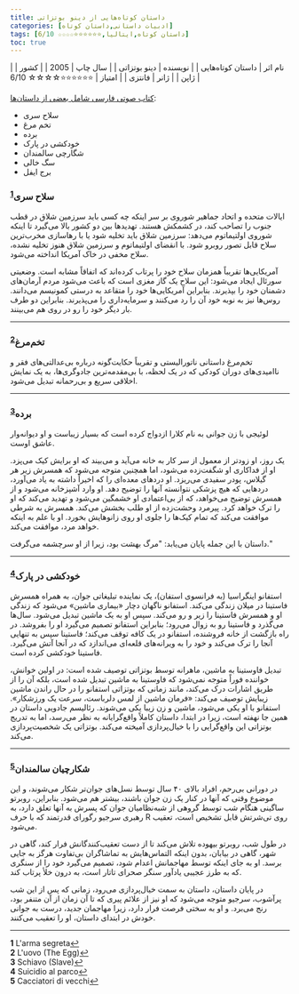 ```yaml
---
title: داستان‌ کوتاه‌هایی از دینو بوتزاتی
categories: [ادبیات داستانی,داستان کوتاه]
tags: [داستان کوتاه,ایتالیا,⭐⭐⭐⭐⭐⭐☆☆☆☆ 6/10]
toc: true
---
```


| نام اثر | داستان‌ کوتاه‌هایی |
| نویسنده | دینو بوتزاتی |
| سال چاپ | 2005 |
| کشور | ژاپن |
| ژانر | فانتزی |
| امتیاز | ⭐⭐⭐⭐⭐⭐☆☆☆☆ 6/10 |


[کتاب صوتی فارسی شامل بعضی از داستان‌ها](https://www.youtube.com/watch?v=wBwb5HwaRpM&t=1948s):
- سلاح سری
- تخم مرغ
- برده
- خودکشی در پارک
- شگارچی سالمندان
- سگ خالی
- برج ایفل

### سلاح سری<sup id="a1">[1](#f1)</sup>

ایالات متحده و اتحاد جماهیر شوروی بر سر اینکه چه کسی باید سرزمین شلاق در قطب جنوب را تصاحب کند، در کشمکش هستند. تهدیدها بین دو کشور بالا می‌گیرد تا اینکه شوروی اولتیماتوم می‌دهد: سرزمین شلاق باید تخلیه شود یا با رهاسازی مخرب‌ترین سلاح قابل تصور روبرو شود. با انقضای اولتیماتوم و سرزمین شلاق هنوز تخلیه نشده، سلاح مخفی در خاک آمریکا انداخته می‌شود.

آمریکایی‌ها تقریباً همزمان سلاح خود را پرتاب کرده‌اند که اتفاقاً مشابه است. وضعیتی سورئال ایجاد می‌شود: این سلاح یک گاز مغزی است که باعث می‌شود مردم آرمان‌های دشمنان خود را بپذیرند. بنابراین آمریکایی‌ها خود را متقاعد به درستی کمونیسم می‌دانند. روس‌ها نیز به نوبه خود آن را رد می‌کنند و سرمایه‌داری را می‌پذیرند. بنابراین دو طرف بار دیگر خود را رو در روی هم می‌بینند.

---

### تخم‌مرغ<sup id="a2">[2](#f2)</sup>

تخم‌مرغ داستانی ناتورالیستی و تقریباً حکایت‌گونه درباره بی‌عدالتی‌های فقر و ناامیدی‌های دوران کودکی که در یک لحظه، با بی‌مقدمه‌ترین جادوگری‌ها، به یک نمایش اخلاقی سریع و بی‌رحمانه تبدیل می‌شود.

---

### برده<sup id="a3">[3](#f3)</sup>

لوئیجی با زن جوانی به نام کلارا ازدواج کرده است که بسیار زیباست و او دیوانه‌وار عاشق اوست.

یک روز، او زودتر از معمول از سر کار به خانه می‌آید و می‌بیند که او برایش کیک می‌پزد. او از فداکاری او شگفت‌زده می‌شود، اما همچنین متوجه می‌شود که همسرش زیر هر گیلاس، پودر سفیدی می‌ریزد. او دردهای معده‌ای را که اخیراً داشته به یاد می‌آورد، دردهایی که هیچ پزشکی نتوانسته آنها را توضیح دهد. او وارد آشپزخانه می‌شود و از همسرش توضیح می‌خواهد، که از بی‌اعتمادی او خشمگین می‌شود و تهدید می‌کند که او را ترک خواهد کرد. پیرمرد وحشت‌زده از او طلب بخشش می‌کند. همسرش به شرطی موافقت می‌کند که تمام کیک‌ها را جلوی او روی زانوهایش بخورد. او با علم به اینکه خواهد مرد، موافقت می‌کند.

داستان با این جمله پایان می‌یابد: "مرگ بهشت ​​بود، زیرا از او سرچشمه می‌گرفت."

---

### خودکشی در پارک<sup id="a4">[4](#f4)</sup>

استفانو اینگراسیا (به فرانسوی استفان)، یک نماینده تبلیغاتی جوان، به همراه همسرش فاستینا در میلان زندگی می‌کند. استفانو ناگهان دچار «بیماری ماشین» می‌شود که زندگی او و همسرش فاستینا را زیر و رو می‌کند. سپس او به یک ماشین تبدیل می‌شود. سال‌ها می‌گذرد و فاستینا رو به زوال می‌رود؛ بنابراین استفانو تصمیم می‌گیرد او را بفروشد. در راه بازگشت از خانه فروشنده، استفانو در یک کافه توقف می‌کند؛ فاستینا سپس به تنهایی آنجا را ترک می‌کند و خود را به ویرانه‌های قلعه‌ای می‌اندازد که در آنجا آتش می‌گیرد. فاستینا خودکشی کرده است.

تبدیل فاوستینا به ماشین، ماهرانه توسط بوتزاتی توصیف شده است: در اولین خوانش، خواننده فوراً متوجه نمی‌شود که فاوستینا به ماشین تبدیل شده است، بلکه آن را از طریق اشارات درک می‌کند، مانند زمانی که بوتزاتی استفانو را در حال راندن ماشین زیبایش توصیف می‌کند: «فرمان ماشین از لمس دلرباست، سرعت یک ورزشکار». استفانو با او یکی می‌شود، ماشین و زن زیبا یکی می‌شوند. رئالیسم جادویی داستان در همین جا نهفته است، زیرا در ابتدا، داستان کاملاً واقع‌گرایانه به نظر می‌رسد، اما به تدریج بوتزاتی این واقع‌گرایی را با خیال‌پردازی آمیخته می‌کند. بوتزاتی یک شخصیت‌پردازی می‌کند.

---

### شکارچیان سالمندان<sup id="a5">[5](#f5)</sup>

در دورانی بی‌رحم، افراد بالای ۴۰ سال توسط نسل‌های جوان‌تر شکار می‌شوند، و این موضوع وقتی که آنها در کنار یک زن جوان باشند، بیشتر هم می‌شود. بنابراین، روبرتو ساگینی هنگام شب توسط گروهی از شبه‌نظامیان جوان که پسرش به آنها تعلق دارد، به رهبری سرجیو رگورای قدرتمند که با حرف R روی تی‌شرتش قابل تشخیص است، تعقیب می‌شود.

در طول شب، روبرتو بیهوده تلاش می‌کند تا از دست تعقیب‌کنندگانش فرار کند، گاهی در شهر، گاهی در بیابان، بدون اینکه التماس‌هایش به تماشاگران بی‌تفاوت هرگز به جایی برسد. او به جای اینکه توسط مهاجمانش اعدام شود، تصمیم می‌گیرد خود را از سنگری که به طرز عجیبی یادآور سنگر صحرای تاتار است، به درون خلأ پرتاب کند.

در پایان داستان، داستان به سمت خیال‌پردازی می‌رود، زمانی که پس از این شب پرآشوب، سرجیو متوجه می‌شود که او نیز از علائم پیری که تا آن زمان از آن متنفر بود، رنج می‌برد. و او به سختی فرصت فرار دارد، زیرا مهاجمان جدید، درست به جوانی خودش در ابتدای داستان، او را تعقیب می‌کنند.

---

<b id="f1">1</b> <span class="footnote">L'arma segreta</span>[↩](#a1)
<br><b id="f2">2</b> <span class="footnote">L'uovo (The Egg)</span>[↩](#a2)
<br><b id="f3">3</b> <span class="footnote">Schiavo (Slave)</span>[↩](#a3)
<br><b id="f4">4</b> <span class="footnote">Suicidio al parco</span>[↩](#a4)
<br><b id="f5">5</b> <span class="footnote">Cacciatori di vecchi</span>[↩](#a5)

